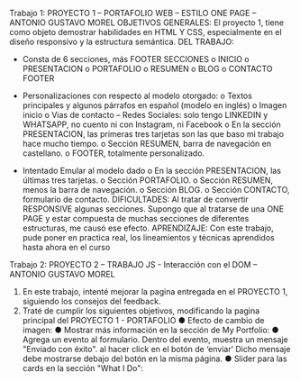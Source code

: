 Trabajo 1: PROYECTO 1 – PORTAFOLIO WEB – ESTILO ONE PAGE – ANTONIO GUSTAVO MOREL
OBJETIVOS GENERALES:
El proyecto 1, tiene como objeto demostrar habilidades en HTML Y CSS, especialmente en el diseño responsivo y la estructura semántica.
DEL TRABAJO:
-	Consta de 6 secciones, más FOOTER
SECCIONES
o	INICIO
o	PRESENTACION
o	PORTAFOLIO
o	RESUMEN
o	BLOG
o	CONTACTO
FOOTER

-	Personalizaciones con respecto al modelo otorgado:
o	Textos principales y algunos párrafos en español (modelo en inglés)
o	Imagen inicio
o	Vias de contacto – Redes Sociales: solo tengo LINKEDIN y WHATSAPP, no cuento ni con Instagram, ni Facebook
o	En la sección PRESENTACION, las primeras tres tarjetas son las que baso mi trabajo hace mucho tiempo.
o	Sección RESUMEN, barra de navegación en castellano.
o	FOOTER, totalmente personalizado.
-	Intentado Emular al modelo dado
o	En la sección PRESENTACION, las últimas tres tarjetas.
o	Sección PORTAFOLIO.
o	Sección RESUMEN, menos la barra de navegación.
o	Sección BLOG.
o	Sección CONTACTO, formulario de contacto.
DIFICULTADES: Al tratar de convertir RESPONSIVE algunas secciones. Supongo que al tratarse de una ONE PAGE y estar compuesta de muchas secciones de diferentes estructuras, me causó ese efecto.
APRENDIZAJE: Con este trabajo, pude poner en practica real, los lineamientos y técnicas aprendidos hasta ahora en el curso

Trabajo 2: PROYECTO 2 – TRABAJO JS - Interacción con el DOM – ANTONIO GUSTAVO MOREL
1. En este trabajo, intenté mejorar la pagina entregada en el PROYECTO 1, siguiendo los consejos del feedback.
2. Traté de cumplir los siguientes objetivos, modificando la pagina principal del PROYECTO 1 - PORTAFOLIO
  ● Efecto de cambio de imagen:
  ● Mostrar más información en la sección de My Portfolio:
  ● Agrega un evento al formulario. Dentro del evento, muestra un mensaje
"Enviado con éxito". al hacer click en el botón de ‘enviar’ Dicho mensaje
debe mostrarse debajo del botón en la misma página.
 ● Slider para las cards en la sección "What I Do":
